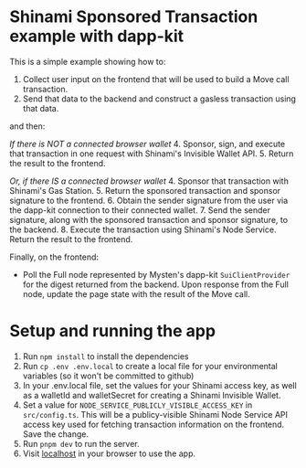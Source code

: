 # Shinami Sponsored Transaction example with dapp-kit
This is a simple example showing how to:
1. Collect user input on the frontend that will be used to build a Move call transaction.
2. Send that data to the backend and construct a gasless transaction using that data.

and then:

_If there is NOT a connected browser wallet_
4. Sponsor, sign, and execute that transaction in one request with Shinami's Invisible Wallet API.
5. Return the result to the frontend.

_Or, if there IS a connected browser wallet_
4. Sponsor that transaction with Shinami's Gas Station.
5. Return the sponsored transaction and sponsor signature to the frontend.
6. Obtain the sender signature from the user via the dapp-kit connection to their connected wallet.
7. Send the sender signature, along with the sponsored transaction and sponsor signature, to the backend. 
8. Execute the transaction using Shinami's Node Service. Return the result to the frontend.

Finally, on the frontend:
- Poll the Full node represented by Mysten's dapp-kit `SuiClientProvider` for the digest returned from
  the backend. Upon response from the Full node, update the page state with the result of the Move call.


# Setup and running the app
1. Run `npm install` to install the dependencies
2. Run `cp .env .env.local` to create a local file for your environmental variables (so it won't be committed to github)
3. In your .env.local file, set the values for your Shinami access key, as well as a walletId and walletSecret for creating a Shinami Invisible Wallet. 
4. Set a value for `NODE_SERVICE_PUBLICLY_VISIBLE_ACCESS_KEY` in `src/config.ts`. This will be a publicy-visible Shinami Node Service
   API access key used for fetching transaction information on the frontend. Save the change.
5. Run `pnpm dev` to run the server.  
6. Visit [localhost](http://localhost:3000/) in your browser to use the app.